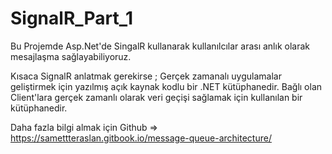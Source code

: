 # SignalR_Part_1
Bu Projemde Asp.Net'de SingalR kullanarak kullanılcılar arası  anlık olarak mesajlaşma sağlayabiliyoruz.

Kısaca SignalR anlatmak gerekirse ; Gerçek zamanalı uygulamalar geliştirmek için yazılmış açık kaynak kodlu bir .NET kütüphanedir.
Bağlı olan Client'lara gerçek zamanlı olarak veri geçişi sağlamak için kullanılan bir kütüphanedir.

Daha fazla bilgi almak için Github => https://samettteraslan.gitbook.io/message-queue-architecture/
